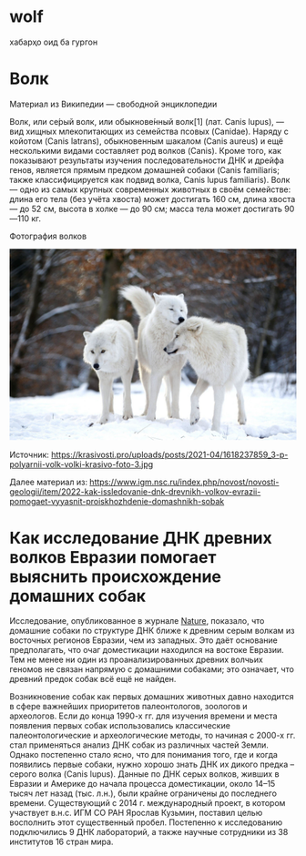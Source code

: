 # wolf
хабарҳо оид ба гургон

# Волк

Материал из Википедии — свободной энциклопедии

Волк, или се́рый волк, или обыкнове́нный волк[1] (лат. Canis lupus), — вид хищных млекопитающих из семейства псовых (Canidae). Наряду с койотом (Canis latrans), обыкновенным шакалом (Canis aureus) и ещё несколькими видами составляет род волков (Canis). Кроме того, как показывают результаты изучения последовательности ДНК и дрейфа генов, является прямым предком домашней собаки (Canis familiaris; также классифицируется как подвид волка, Canis lupus familiaris). Волк — одно из самых крупных современных животных в своём семействе: длина его тела (без учёта хвоста) может достигать 160 см, длина хвоста — до 52 см, высота в холке — до 90 см; масса тела может достигать 90—110 кг.

Фотография волков

![Фотография волков](1618237859_3-p-polyarnii-volk-volki-krasivo-foto-3.jpg)

Источник: https://krasivosti.pro/uploads/posts/2021-04/1618237859_3-p-polyarnii-volk-volki-krasivo-foto-3.jpg

Далее материал из: https://www.igm.nsc.ru/index.php/novost/novosti-geologii/item/2022-kak-issledovanie-dnk-drevnikh-volkov-evrazii-pomogaet-vyyasnit-proiskhozhdenie-domashnikh-sobak
# Как исследование ДНК древних волков Евразии помогает выяснить происхождение домашних собак

Исследование, опубликованное в журнале [Nature](https://doi.org/10.1038/s41586-022-04824-9), показало, что домашние собаки по структуре ДНК ближе к древним серым волкам из восточных регионов Евразии, чем из западных. Это даёт основание предполагать, что очаг доместикации находился на востоке Евразии. Тем не менее ни один из проанализированных древних волчьих геномов не связан напрямую с домашними собаками; это означает, что древний предок собак всё ещё не найден.

Возникновение собак как первых домашних животных давно находится в сфере важнейших приоритетов палеонтологов, зоологов и археологов. Если до конца 1990-х гг. для изучения времени и места появления первых собак использовались классические палеонтологические и археологические методы, то начиная с 2000-х гг. стал применяться анализ ДНК собак из различных частей Земли. Однако постепенно стало ясно, что для понимания того, где и когда появились первые собаки, нужно хорошо знать ДНК их дикого предка – серого волка (Canis lupus). Данные по ДНК серых волков, живших в Евразии и Америке до начала процесса доместикации, около 14–15 тысяч лет назад (тыс. л.н.), были крайне ограничены до последнего времени. Существующий с 2014 г. международный проект, в котором участвует в.н.с. ИГМ СО РАН Ярослав Кузьмин, поставил целью восполнить этот существенный пробел. Постепенно к исследованию подключились 9 ДНК лабораторий, а также научные сотрудники из 38 институтов 16 стран мира.

